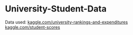 # University-Student-Data

Data used:
[kaggle.com/university-rankings-and-expenditures](https://www.kaggle.com/datasets/mylesoneill/world-university-rankings)
[kaggle.com/student-scores](https://www.kaggle.com/datasets/atharvbharaskar/students-test-data)
